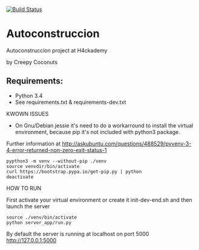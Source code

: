 [![Build Status](https://travis-ci.org/autoconstruccion/autoconstruccion.svg?branch=master)](https://travis-ci.org/autoconstruccion/autoconstruccion)

# Autoconstruccion

Autoconstruccion project at H4ckademy

by Creepy Coconuts

## Requirements:

* Python 3.4
* See requirements.txt & requirements-dev.txt



KWOWN ISSUES

* On Gnu/Debian jessie it's need to do a workarround to install the virtual environment,
because pip it's not included with python3 package.

Further information at
http://askubuntu.com/questions/488529/pyvenv-3-4-error-returned-non-zero-exit-status-1

 	pypthon3 -m venv --without-pip ./venv
	source venvdir/bin/activate
	curl https://bootstrap.pypa.io/get-pip.py | python
	deactivate



HOW TO RUN

First activate your virtual environment or create it init-dev-end.sh and then launch the server

    source ./venv/bin/activate
    python server_app/run.py

By default the server is running at localhost on port 5000
    http://127.0.0.1:5000


